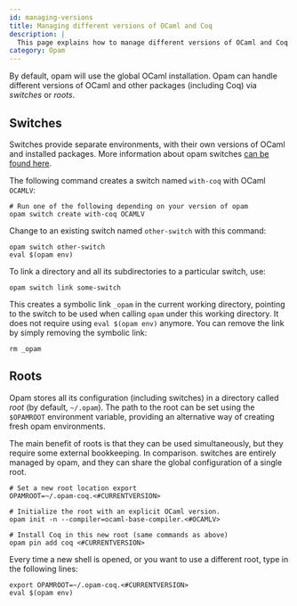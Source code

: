 ```yaml
---
id: managing-versions
title: Managing different versions of OCaml and Coq
description: |
  This page explains how to manage different versions of OCaml and Coq using opam.
category: Opam
---
```


By default, opam will use the global OCaml installation. Opam can
handle different versions of OCaml and other packages (including Coq)
via
*switches* or *roots*.

## Switches

Switches provide separate environments, with their own versions of
OCaml and installed packages. More information about opam
switches [can be found here](https://opam.ocaml.org/doc/Usage.html#opam-switch).

The following command creates a switch named `with-coq`
with OCaml `OCAMLV`:

```console
# Run one of the following depending on your version of opam
opam switch create with-coq OCAMLV
```

Change to an existing switch named `other-switch` with this command:
```console
opam switch other-switch
eval $(opam env)
```

To link a directory and all its subdirectories to a particular switch, use:

```console
opam switch link some-switch
```

This creates a symbolic link `_opam` in the current working directory, pointing 
to the switch to be used when calling `opam` under this working directory. It does 
not require using `eval $(opam env)` anymore. You can remove the link by simply 
removing the symbolic link:

```console
rm _opam
```

## Roots

Opam stores all its configuration (including switches) in a
directory called *root* (by default, `~/.opam`). The
path to the root can be set using the `$OPAMROOT`
environment variable, providing an alternative way of creating fresh
opam environments.


The main benefit of roots is that they can be used simultaneously,
but they require some external bookkeeping. In comparison. switches
are entirely managed by opam, and they can share the global
configuration of a single root.


```console
# Set a new root location export
OPAMROOT=~/.opam-coq.<#CURRENTVERSION>

# Initialize the root with an explicit OCaml version.
opam init -n --compiler=ocaml-base-compiler.<#OCAMLV>

# Install Coq in this new root (same commands as above)
opam pin add coq <#CURRENTVERSION>
```

Every time a new shell is opened, or you want to use a different
root, type in the following lines:


```console
export OPAMROOT=~/.opam-coq.<#CURRENTVERSION>
eval $(opam env)
```
